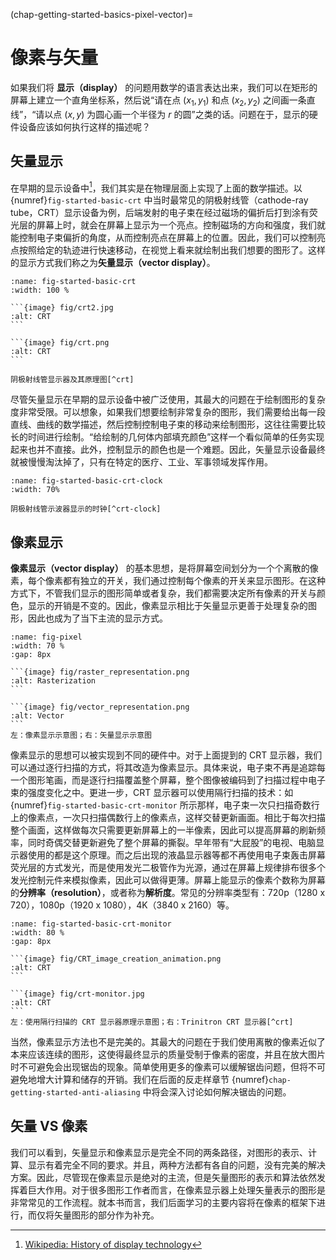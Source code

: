 (chap-getting-started-basics-pixel-vector)=
# 像素与矢量

如果我们将 **显示（display）** 的问题用数学的语言表达出来，我们可以在矩形的屏幕上建立一个直角坐标系，然后说“请在点 $(x_1, y_1)$ 和点 $(x_2, y_2)$ 之间画一条直线”，“请以点 $(x, y)$ 为圆心画一个半径为 $r$ 的圆”之类的话。问题在于，显示的硬件设备应该如何执行这样的描述呢？

## 矢量显示

在早期的显示设备中[^history]，我们其实是在物理层面上实现了上面的数学描述。以{numref}`fig-started-basic-crt` 中当时最常见的阴极射线管（cathode-ray tube，CRT）显示设备为例，后端发射的电子束在经过磁场的偏折后打到涂有荧光层的屏幕上时，就会在屏幕上显示为一个亮点。控制磁场的方向和强度，我们就能控制电子束偏折的角度，从而控制亮点在屏幕上的位置。因此，我们可以控制亮点按照给定的轨迹进行快速移动，在视觉上看来就绘制出我们想要的图形了。这样的显示方式我们称之为**矢量显示（vector display）**。
[^history]:[Wikipedia: History of display technology](https://en.wikipedia.org/wiki/History_of_display_technology)

````{subfigure} AB 
:name: fig-started-basic-crt
:width: 100 %

```{image} fig/crt2.jpg
:alt: CRT
```

```{image} fig/crt.png
:alt: CRT
```

阴极射线管显示器及其原理图[^crt]
````
[^crt]:[Wikipedia: Cathode-ray tube](https://en.wikipedia.org/wiki/Cathode-ray_tube)


尽管矢量显示在早期的显示设备中被广泛使用，其最大的问题在于绘制图形的复杂度非常受限。可以想象，如果我们想要绘制非常复杂的图形，我们需要给出每一段直线、曲线的数学描述，然后控制控制电子束的移动来绘制图形，这往往需要比较长的时间进行绘制。“给绘制的几何体内部填充颜色”这样一个看似简单的任务实现起来也并不直接。此外，控制显示的颜色也是一个难题。因此，矢量显示设备最终就被慢慢淘汰掉了，只有在特定的医疗、工业、军事领域发挥作用。

```{figure} fig/Oscilloscope_clock.jpg
:name: fig-started-basic-crt-clock
:width: 70%

阴极射线管示波器显示的时钟[^crt-clock]
```
[^crt-clock]:[Wikipedia: Vector monitor](https://en.wikipedia.org/wiki/Vector_monitor)


## 像素显示

**像素显示（vector display）** 的基本思想，是将屏幕空间划分为一个个离散的像素，每个像素都有独立的开关，我们通过控制每个像素的开关来显示图形。在这种方式下，不管我们显示的图形简单或者复杂，我们都需要决定所有像素的开关与颜色，显示的开销是不变的。因此，像素显示相比于矢量显示更善于处理复杂的图形，因此也成为了当下主流的显示方式。

````{subfigure} AB 
:name: fig-pixel
:width: 70 %
:gap: 8px

```{image} fig/raster_representation.png
:alt: Rasterization
```

```{image} fig/vector_representation.png
:alt: Vector
```
左：像素显示示意图；右：矢量显示示意图
````

像素显示的思想可以被实现到不同的硬件中。对于上面提到的 CRT 显示器，我们可以通过逐行扫描的方式，将其改造为像素显示。具体来说，电子束不再是追踪每一个图形笔画，而是逐行扫描覆盖整个屏幕，整个图像被编码到了扫描过程中电子束的强度变化之中。更进一步，CRT 显示器可以使用隔行扫描的技术：如{numref}`fig-started-basic-crt-monitor` 所示那样，电子束一次只扫描奇数行上的像素点，一次只扫描偶数行上的像素点，这样交替更新画面。相比于每次扫描整个画面，这样做每次只需要更新屏幕上的一半像素，因此可以提高屏幕的刷新频率，同时奇偶交替更新避免了整个屏幕的撕裂。早年带有“大屁股”的电视、电脑显示器使用的都是这个原理。而之后出现的液晶显示器等都不再使用电子束轰击屏幕荧光层的方式发光，而是使用发光二极管作为光源，通过在屏幕上规律排布很多个发光控制元件来模拟像素，因此可以做得更薄。屏幕上能显示的像素个数称为屏幕的**分辨率（resolution）**，或者称为**解析度**。常见的分辨率类型有：720p（1280 x 720），1080p（1920 x 1080），4K（3840 x 2160）等。


````{subfigure} AB 
:name: fig-started-basic-crt-monitor
:width: 80 %
:gap: 8px

```{image} fig/CRT_image_creation_animation.png
:alt: CRT
```

```{image} fig/crt-monitor.jpg
:alt: CRT
```
左：使用隔行扫描的 CRT 显示器原理示意图；右：Trinitron CRT 显示器[^crt]
````

当然，像素显示方法也不是完美的。其最大的问题在于我们使用离散的像素近似了本来应该连续的图形，这使得最终显示的质量受制于像素的密度，并且在放大图片时不可避免会出现锯齿的现象。简单使用更多的像素可以缓解锯齿问题，但将不可避免地增大计算和储存的开销。我们在后面的反走样章节 {numref}`chap-getting-started-anti-aliasing` 中将会深入讨论如何解决锯齿的问题。

## 矢量 VS 像素

我们可以看到，矢量显示和像素显示是完全不同的两条路径，对图形的表示、计算、显示有着完全不同的要求。并且，两种方法都有各自的问题，没有完美的解决方案。因此，尽管现在像素显示是绝对的主流，但是矢量图形的表示和算法依然发挥着巨大作用。对于很多图形工作者而言，在像素显示器上处理矢量表示的图形是非常常见的工作流程。就本书而言，我们后面学习的主要内容将在像素的框架下进行，而仅将矢量图形的部分作为补充。